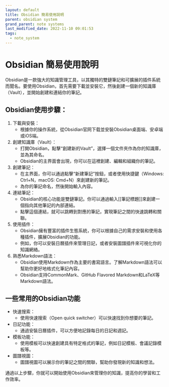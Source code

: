 ```yaml
---
layout: default
title: Obsidian 簡易使用說明
parent: obsidian system
grand_parent: note systems
last_modified_date: 2022-11-10 09:01:53
tags:
  - note_system
---
```

# Obsidian 簡易使用說明

Obsidian是一款強大的知識管理工具，以其獨特的雙鏈筆記和可擴展的插件系統而聞名。要使用Obsidian，首先需要下載並安裝它，然後創建一個新的知識庫（Vault），並開始創建和連結你的筆記。

## Obsidian使用步驟：

1. 下載與安裝：
	- 根據你的操作系統，從Obsidian官网下载並安裝Obsidian桌面端、安卓端或iOS端。
2. 創建知識庫（Vault）：
	- 打開Obsidian，點擊“創建新的Vault”，選擇一個文件夾作為你的知識庫，並為其命名。
	- Obsidian的主界面會出現，你可以在這裡創建、編輯和組織你的筆記。
3. 創建筆記：
	- 在主界面，你可以通過點擊“新建筆記”按鈕，或者使用快捷鍵（Windows: Ctrl+N，macOS: Cmd+N）來創建新的筆記。
	- 為你的筆記命名，然後開始輸入內容。
4. 連結筆記：
	- Obsidian的核心功能是雙鏈筆記。你可以通過輸入[[筆記標題]]來創建一個指向其他筆記的內部連結。
	- 點擊這個連結，就可以跳轉到對應的筆記，實現筆記之間的快速跳轉和關聯。
5. 使用插件：
	- Obsidian擁有豐富的插件生態系統，你可以根據自己的需求安裝和使用各種插件，擴展Obsidian的功能。
	- 例如，你可以安裝日曆插件來管理日記，或者安裝圖譜插件來可視化你的知識網絡。
6. 熟悉Markdown語法：
	- Obsidian使用Markdown作為主要的書寫語言。了解Markdown語法可以幫助你更好地格式化筆記內容。
	- Obsidian支持CommonMark、GitHub Flavored Markdown和LaTeX等Markdown語法。

## 一些常用的Obsidian功能

- 快速搜索：
	- 使用快速搜索（Open quick switcher）可以快速找到你想要的筆記。
- 日記功能：
	- 通過安裝日曆插件，可以方便地記錄每日的日記和週記。
- 模板功能：
	- 使用模板可以快速創建具有特定格式的筆記，例如日記模板、會議記錄模板等。
- 圖譜視圖：
	- 圖譜視圖可以展示你的筆記之間的關聯，幫助你發現新的知識和想法。

通過以上步驟，你就可以開始使用Obsidian來管理你的知識，提高你的學習和工作效率。


